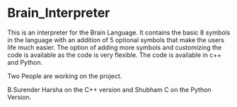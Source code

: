 # Brain_Interpreter
This is an interpreter for the Brain Language. It contains the basic 8 symbols in the language with an addition of 5 optional symbols that make the users life much easier. The option of adding more symbols and customizing the code is available as the code is very flexible. The code is available in c++ and Python.

Two People are working on the project.

B.Surender Harsha on the C++ version
and Shubham C on the Python Version.

